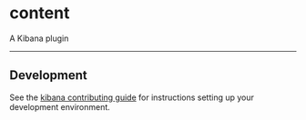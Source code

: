 # content

A Kibana plugin

---

## Development

See the [kibana contributing guide](https://github.com/elastic/kibana/blob/main/CONTRIBUTING.md) for instructions setting up your development environment.
